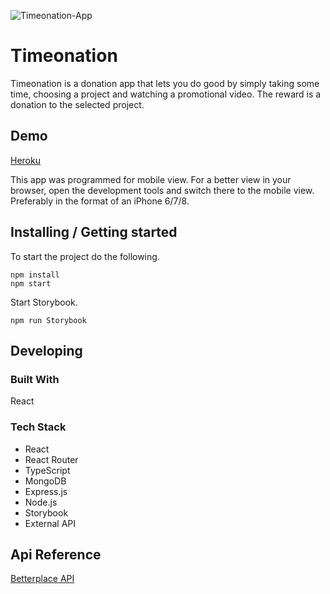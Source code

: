 ![Timeonation-App](https://user-images.githubusercontent.com/82373303/124449267-9084ab00-dd83-11eb-8f0c-8ec27db8bac7.png)

# Timeonation

Timeonation is a donation app that lets you do good by simply taking some time, choosing a project and watching a promotional video. The reward is a donation to the selected project.

## Demo

[Heroku](https://timeonation.herokuapp.com/)
 
This app was programmed for mobile view. For a better view in your browser, open the development tools and switch there to the mobile view. Preferably in the format of an iPhone 6/7/8.

## Installing / Getting started

To start the project do the following.

```shell
npm install
npm start
```

Start Storybook.

```shell
npm run Storybook
```

## Developing

### Built With

React

### Tech Stack

 - React
 - React Router
 - TypeScript
 - MongoDB
 - Express.js
 - Node.js
 - Storybook
 - External API

## Api Reference

[Betterplace API ](https://github.com/betterplace/betterplace_apidocs)
